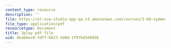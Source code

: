 ```yaml
---
content_type: resource
description: ''
file: https://ol-ocw-studio-app-qa.s3.amazonaws.com/courses/3-60-symmetry-structure-and-tensor-properties-of-materials-fall-2005/8eabbec07dff66233d0d1f97bd109d58_FEsKwINx--I.pdf
file_type: application/pdf
resourcetype: Document
title: 3play pdf file
uid: 8eabbec0-7dff-6623-3d0d-1f97bd109d58
---
```

